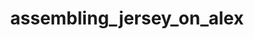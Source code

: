 ---
layout: default
category: bts
tags: [" LED"]
video: "https://player.vimeo.com/video/320542042?badge=0&amp;autopause=0&amp;player_id=0&amp;app_id=72231"
title: "assembling_jersey_on_alex"
thumbnail: "https://i.vimeocdn.com/video/762993566_295x166.jpg?r=pad"
---